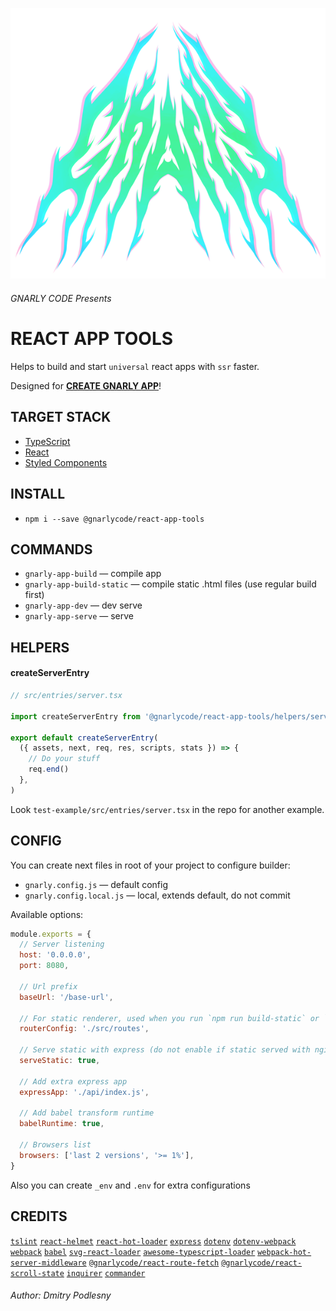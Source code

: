 <p align="center"><img src="https://github.com/gnarlycode/gnarly-assets/blob/master/gnarly-logo-600.png?raw=true" /></p>

###### _GNARLY CODE_ Presents

# REACT APP TOOLS

Helps to build and start `universal` react apps with `ssr` faster.

Designed for **[CREATE GNARLY APP](https://github.com/gnarlycode/create-gnarly-app)**!

## TARGET STACK

- [TypeScript](https://www.typescriptlang.org)
- [React](https://reactjs.org/)
- [Styled Components](https://www.styled-components.com/)

## INSTALL

- `npm i --save @gnarlycode/react-app-tools`

## COMMANDS

- `gnarly-app-build` — compile app
- `gnarly-app-build-static` — compile static .html files (use regular build first)
- `gnarly-app-dev` — dev serve
- `gnarly-app-serve` — serve

## HELPERS

#### createServerEntry

```jsx
// src/entries/server.tsx

import createServerEntry from '@gnarlycode/react-app-tools/helpers/server-entry'

export default createServerEntry(
  ({ assets, next, req, res, scripts, stats }) => {
    // Do your stuff
    req.end()
  },
)
```

Look `test-example/src/entries/server.tsx` in the repo for another example.

## CONFIG

You can create next files in root of your project to configure builder:

- `gnarly.config.js` — default config
- `gnarly.config.local.js` — local, extends default, do not commit

Available options:

```js
module.exports = {
  // Server listening
  host: '0.0.0.0',
  port: 8080,

  // Url prefix
  baseUrl: '/base-url',

  // For static renderer, used when you run `npm run build-static` or `build-all`
  routerConfig: './src/routes',

  // Serve static with express (do not enable if static served with nginx for example)
  serveStatic: true,

  // Add extra express app
  expressApp: './api/index.js',

  // Add babel transform runtime
  babelRuntime: true,

  // Browsers list
  browsers: ['last 2 versions', '>= 1%'],
}
```

Also you can create `_env` and `.env` for extra configurations

## CREDITS

[`tslint`](https://palantir.github.io/tslint/)
[`react-helmet`](https://github.com/nfl/react-helmet)
[`react-hot-loader`](https://github.com/gaearon/react-hot-loader)
[`express`](https://expressjs.com/)
[`dotenv`](https://github.com/motdotla/dotenv)
[`dotenv-webpack`](https://github.com/mrsteele/dotenv-webpack)
[`webpack`](https://webpack.js.org/)
[`babel`](https://babeljs.io/)
[`svg-react-loader`](https://github.com/jhamlet/svg-react-loader)
[`awesome-typescript-loader`](https://github.com/s-panferov/awesome-typescript-loader)
[`webpack-hot-server-middleware`](https://www.npmjs.com/package/webpack-hot-server-middleware)
[`@gnarlycode/react-route-fetch`](https://github.com/gnarlycode/react-components/tree/master/packages/react-route-fetch)
[`@gnarlycode/react-scroll-state`](https://github.com/gnarlycode/react-components/tree/master/packages/react-scroll-state)
[`inquirer`](https://github.com/SBoudrias/Inquirer.js/)
[`commander`](https://github.com/tj/commander.js)

###### Author: Dmitry Podlesny
